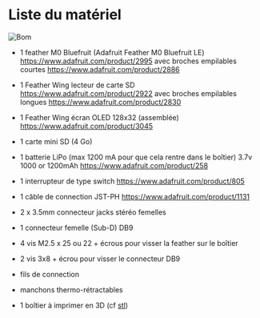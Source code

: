 # Liste du matériel


![Bom](../img/BOM.jpg)



* 1 feather M0 Bluefruit (Adafruit Feather M0 Bluefruit LE)
 https://www.adafruit.com/product/2995 
   avec broches empilables courtes 
 https://www.adafruit.com/product/2886  
 
 
* 1 Feather Wing lecteur de carte SD 
https://www.adafruit.com/product/2922 
avec broches empilables longues 
https://www.adafruit.com/product/2830 
 
* 1 Feather Wing écran OLED 128x32 (assemblée)
 https://www.adafruit.com/product/3045 
  
* 1 carte mini SD (4 Go) 

* 1 batterie LiPo (max 1200 mA pour que cela rentre dans le boîtier)
   3.7v 1000 or 1200mAh 
   https://www.adafruit.com/product/258

* 1 interrupteur de type switch 
 https://www.adafruit.com/product/805 
  
* 1 câble de connection JST-PH 
 https://www.adafruit.com/product/1131
 
* 2 x 3.5mm connecteur jacks stéréo femelles 
 
* 1 connecteur femelle (Sub-D) DB9 
 
* 4 vis M2.5 x 25 ou 22 + écrous pour visser la feather sur le boîtier 

* 2 vis 3x8 + écrou pour visser le connecteur DB9 

* fils de connection 

* manchons thermo-rétractables

* 1 boîtier à imprimer en 3D (cf [stl](../3D/STLBaahBoxDB9.zip))
 

